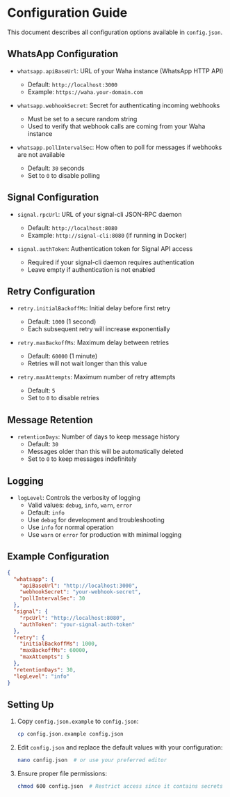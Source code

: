 # Configuration Guide

This document describes all configuration options available in `config.json`.

## WhatsApp Configuration

- `whatsapp.apiBaseUrl`: URL of your Waha instance (WhatsApp HTTP API)
  - Default: `http://localhost:3000`
  - Example: `https://waha.your-domain.com`

- `whatsapp.webhookSecret`: Secret for authenticating incoming webhooks
  - Must be set to a secure random string
  - Used to verify that webhook calls are coming from your Waha instance

- `whatsapp.pollIntervalSec`: How often to poll for messages if webhooks are not available
  - Default: `30` seconds
  - Set to `0` to disable polling

## Signal Configuration

- `signal.rpcUrl`: URL of your signal-cli JSON-RPC daemon
  - Default: `http://localhost:8080`
  - Example: `http://signal-cli:8080` (if running in Docker)

- `signal.authToken`: Authentication token for Signal API access
  - Required if your signal-cli daemon requires authentication
  - Leave empty if authentication is not enabled

## Retry Configuration

- `retry.initialBackoffMs`: Initial delay before first retry
  - Default: `1000` (1 second)
  - Each subsequent retry will increase exponentially

- `retry.maxBackoffMs`: Maximum delay between retries
  - Default: `60000` (1 minute)
  - Retries will not wait longer than this value

- `retry.maxAttempts`: Maximum number of retry attempts
  - Default: `5`
  - Set to `0` to disable retries

## Message Retention

- `retentionDays`: Number of days to keep message history
  - Default: `30`
  - Messages older than this will be automatically deleted
  - Set to `0` to keep messages indefinitely

## Logging

- `logLevel`: Controls the verbosity of logging
  - Valid values: `debug`, `info`, `warn`, `error`
  - Default: `info`
  - Use `debug` for development and troubleshooting
  - Use `info` for normal operation
  - Use `warn` or `error` for production with minimal logging

## Example Configuration

```json
{
  "whatsapp": {
    "apiBaseUrl": "http://localhost:3000",
    "webhookSecret": "your-webhook-secret",
    "pollIntervalSec": 30
  },
  "signal": {
    "rpcUrl": "http://localhost:8080",
    "authToken": "your-signal-auth-token"
  },
  "retry": {
    "initialBackoffMs": 1000,
    "maxBackoffMs": 60000,
    "maxAttempts": 5
  },
  "retentionDays": 30,
  "logLevel": "info"
}
```

## Setting Up

1. Copy `config.json.example` to `config.json`:
   ```bash
   cp config.json.example config.json
   ```

2. Edit `config.json` and replace the default values with your configuration:
   ```bash
   nano config.json  # or use your preferred editor
   ```

3. Ensure proper file permissions:
   ```bash
   chmod 600 config.json  # Restrict access since it contains secrets
   ``` 